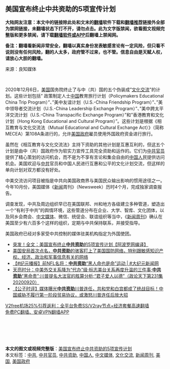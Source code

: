  <h2>美国宣布终止中共资助的5项宣传计划</h2> <p class="notice"><b>大陆网友注意：本文中的链接除此处和文末的<a href="https://github.com/bannedbook/fanqiang" >翻墙</a>软件下载和<a href="https://github.com/killgcd/justmysocks/blob/master/README.md">翻墙推荐</a>链接外全部为禁网链接，未翻墙状态下打不开，请勿点击。此为文字版禁闻，欲看图文视频完整版和更多禁闻，请下载<a href="https://github.com/bannedbook/fanqiang">翻墙软件或APP</a>后翻墙上禁闻网。</p><p>备注：翻墙看新闻非常安全，翻墙以真实身份发表敏感言论有一定风险，但只看不说则没有任何风险，翻的人太多，政府管不过来，也不管。信息自由是天赋人权，请放心大胆的翻墙。</b></p>  <div class="entry"> <p>来源：良知媒体</p> <p></br></p>  <p>2020年12月6日，<a href="https://www.bannedbook.org/bnews/tag/%e7%be%8e%e5%9b%bd/" class="st_tag internal_tag" rel="tag" title="标签 美国 下的日志">美国</a>国务院终止了与中（共）国的五个伪装成&#8221;<a href="https://www.bannedbook.org/bnews/tag/%E6%96%87%E5%8C%96%E4%BA%A4%E6%B5%81/" class="st_tag internal_tag" rel="tag" title="标签 文化交流 下的日志">文化交流</a>&#8221;的计划。这些计划包括&#8221; 政策制定人士<span class='wp_keywordlink_affiliate'><a href="https://www.bannedbook.org/" title="中国" target="_blank">中国</a></span>教育旅行计划（Policymakers Educational China Trip Program）&#8221;、&#8221;美中友谊计划（U.S.-China Friendship Program）&#8221;、&#8221;美中领导者交流计划（U.S.-China Leadership Exchange Program）&#8221;、&#8221;美中跨太平洋交流计划（U.S.-China Transpacific Exchange Program）&#8221;和&#8221;香港教育和文化计划（Hong Kong Educational and Cultural Program）&#8221;。这些计划是根据《相互教育与文化交流法（Mutual Educational and Cultural Exchange Act）》（简称MECEA）第108A条进行的，允许<a href="https://www.bannedbook.org/bnews/tag/%E7%BE%8E%E5%9B%BD%E6%94%BF%E5%BA%9C/" class="st_tag internal_tag" rel="tag" title="标签 美国政府 下的日志">美国政府</a>雇员使用外国政府资金进行旅行。</p> <p>虽然在《相互教育与文化交流法》主持下资助的其他计划是互惠互利的，但这五个计划是由中（共）国政府作为软实力宣传工具完全资助和运作的。它们为<a href="https://www.bannedbook.org/bnews/tag/%e4%b8%ad%e5%85%b1%e5%ae%98%e5%91%98/" class="st_tag internal_tag" rel="tag" title="标签 中共官员 下的日志">中共官员</a>提供了精心策划的访问机会，而不是为不享有言论和集会自由的<a href="https://www.bannedbook.org/bnews/tag/%e4%b8%ad%e5%9b%bd%e4%ba%ba/" class="st_tag internal_tag" rel="tag" title="标签 中国人 下的日志">中国人</a>民提供访问机会。美国欢迎与<a href="https://www.bannedbook.org/bnews/tag/%e4%b8%ad%e5%85%b1/" class="st_tag internal_tag" rel="tag" title="标签 中共 下的日志">中共</a>官员和中国人民进行互惠和公平的文化计划交流，但这样的单向计划对双方都没有好处。</p>  <p>中美交流访问项目被指是中共向美国政商界与美国民众输出影响的惯用途径之一。今年10月份，美国媒体《<span class='wp_keywordlink_affiliate'><a href="https://www.bannedbook.org/" title="新闻">新闻</a></span>周刊》（Newsweek）历时4个月，完成独家调查报告。</p> <p>调查发现，中共及周边组织早已在美国联邦、州和地方各级建立多种管道，塑造出一个“有利于中共”的舆情环境，这些管道分布在企业、大学、智库、文化团体，以及同乡会商会、<a href="https://www.bannedbook.org/bnews/tag/%e4%b8%ad%e6%96%87%e5%aa%92%e4%bd%93/" class="st_tag internal_tag" rel="tag" title="标签 中文媒体 下的日志">中文媒体</a>、微信、统促会、联谊组织等当中，《<a href="https://www.bannedbook.org/bnews/tag/%E6%96%B0%E9%97%BB%E5%91%A8%E5%88%8A/" class="st_tag internal_tag" rel="tag" title="标签 新闻周刊 下的日志">新闻周刊</a>》确认在美国至少有六百多个这样的组织，定期与中共保持联系，并接受指导。</p>  <p>美国政府已经对多家受中共控制的媒体驻美机构指定为外国使团。</p> <ul class='op-related-articles' title='相关阅读'> <li><a href='https://www.bannedbook.org/bnews/cnnews/20201205/1442549.html' target='_blank'>突发！全文：美国宣布终止<b>中共资助</b>的5项宣传计划【阿波罗网编译】</a></li> <li><a href='https://www.bannedbook.org/bnews/bannedvideo/20201022/1418388.html' target='_blank'>美国安局首次点名，<b>中共资助</b>的骇客盯上了美国国防网络，特别跟敏感知识产权、经济、政治和军事信息有关的网络</a></li> <li><a href='https://www.bannedbook.org/bnews/bannedvideo/20200926/1403532.html' target='_blank'>【#纪元播报】前NFL名将：<b>中共资助</b>“黑人命也是命”运动 | #大纪元新闻网</a></li> <li><a href='https://www.bannedbook.org/bnews/cbnews/20200921/1400158.html' target='_blank'>天亮时分：中美外交关系降为“代办”级;标志美台关系再度升温的三件事;<b>中共资助</b>“黑命贵”;川普提名大法官的胜算分析;“君子爱人以德”（政论天下第231集 20200920）</a></li> <li><a href='https://www.bannedbook.org/bnews/bannedvideo/20200630/1353277.html' target='_blank'>【公子时评】媒体曝光<b>中共资助</b>川普连任，共和党和白宫都成了统战目标！中国威胁不履行第一阶段贸易协议，或激怒川普连任后放大招</a></li> </ul> <p class="texttj"> <a href="https://www.bannedbook.org/forum23/topic22702.html" target="_blank">V2free机场25%引荐返利：全平台免费SS/V2ray节点+经济套餐高速翻墙</a><br/> <a href="https://github.com/bannedbook/fanqiang/wiki/%E7%A6%81%E9%97%BB%E7%BD%91%E5%AE%89%E5%8D%93%E7%BF%BB%E5%A2%99%E6%96%B0%E9%97%BBAPP" target="_blank">免费PC翻墙、安卓VPN翻墙APP</a></p><p></br></br><br /> </br></p><a name='sharetosocial'></a>       <div><b>本文的图文或视频完整版</b>：<a href='https://www.bannedbook.org/bnews/cbnews/20201206/1443034.html'>美国宣布终止中共资助的5项宣传计划</a></div>  </div><!--END ENTRY--> <div class="postfooter"> <div>本文标签：<a href="https://www.bannedbook.org/bnews/tag/%e4%b8%ad%e5%85%b1/" rel="tag">中共</a>, <a href="https://www.bannedbook.org/bnews/tag/%e4%b8%ad%e5%85%b1%e5%ae%98%e5%91%98/" rel="tag">中共官员</a>, <a href="https://www.bannedbook.org/bnews/tag/%E4%B8%AD%E5%85%B1%E8%B5%84%E5%8A%A9/" rel="tag">中共资助</a>, <a href="https://www.bannedbook.org/bnews/tag/%e4%b8%ad%e5%9b%bd%e4%ba%ba/" rel="tag">中国人</a>, <a href="https://www.bannedbook.org/bnews/tag/%e4%b8%ad%e6%96%87%e5%aa%92%e4%bd%93/" rel="tag">中文媒体</a>, <a href="https://www.bannedbook.org/bnews/tag/%E6%96%87%E5%8C%96%E4%BA%A4%E6%B5%81/" rel="tag">文化交流</a>, <a href="https://www.bannedbook.org/bnews/tag/%E6%96%B0%E9%97%BB%E5%91%A8%E5%88%8A/" rel="tag">新闻周刊</a>, <a href="https://www.bannedbook.org/bnews/tag/%e7%be%8e%e5%9b%bd/" rel="tag">美国</a>, <a href="https://www.bannedbook.org/bnews/tag/%E7%BE%8E%E5%9B%BD%E6%94%BF%E5%BA%9C/" rel="tag">美国政府</a></div>  </div><!--END POSTFOOTER--> 
